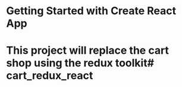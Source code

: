 # Getting Started with Create React App

# This project will replace the cart shop using the redux toolkit# cart_redux_react
